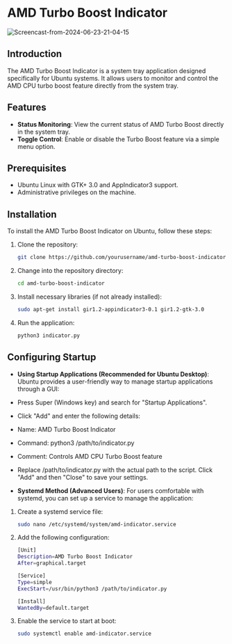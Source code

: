 # AMD Turbo Boost Indicator
![Screencast-from-2024-06-23-21-04-15](https://github.com/muhammetkocak0/AMD-CPU-Boost-Controller-Ubuntu/assets/76121221/9c4c5631-a182-479c-99fc-e0d822244200)
## Introduction
The AMD Turbo Boost Indicator is a system tray application designed specifically for Ubuntu systems. It allows users to monitor and control the AMD CPU turbo boost feature directly from the system tray.

## Features
- **Status Monitoring**: View the current status of AMD Turbo Boost directly in the system tray.
- **Toggle Control**: Enable or disable the Turbo Boost feature via a simple menu option.

## Prerequisites
- Ubuntu Linux with GTK+ 3.0 and AppIndicator3 support.
- Administrative privileges on the machine.

## Installation
To install the AMD Turbo Boost Indicator on Ubuntu, follow these steps:

1. Clone the repository:
   ```bash
   git clone https://github.com/yourusername/amd-turbo-boost-indicator.git
   ```
2. Change into the repository directory:
    ```bash
    cd amd-turbo-boost-indicator
    ```
3. Install necessary libraries (if not already installed):
    ```bash
    sudo apt-get install gir1.2-appindicator3-0.1 gir1.2-gtk-3.0
    ```
4. Run the application:
    ```bash
    python3 indicator.py
    ```
## Configuring Startup
- **Using Startup Applications (Recommended for Ubuntu Desktop)**: Ubuntu provides a user-friendly way to manage startup applications through a GUI:
- Press Super (Windows key) and search for "Startup Applications".
- Click "Add" and enter the following details:
- Name: AMD Turbo Boost Indicator
- Command: python3 /path/to/indicator.py
- Comment: Controls AMD CPU Turbo Boost feature
- Replace /path/to/indicator.py with the actual path to the script. Click "Add" and then "Close" to save your settings.

- **Systemd Method (Advanced Users)**: For users comfortable with systemd, you can set up a service to manage the application:
1. Create a systemd service file:
    ```bash
    sudo nano /etc/systemd/system/amd-indicator.service
    ```
2. Add the following configuration:
    ```bash
    [Unit]
    Description=AMD Turbo Boost Indicator
    After=graphical.target

    [Service]
    Type=simple
    ExecStart=/usr/bin/python3 /path/to/indicator.py

    [Install]
    WantedBy=default.target
    ```
3. Enable the service to start at boot:
    ```bash
    sudo systemctl enable amd-indicator.service
    ```


